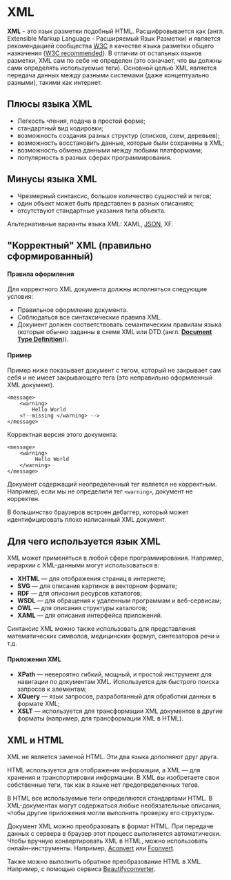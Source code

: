 # XML

**XML** - это язык разметки подобный HTML. Расшифровывается как \(англ. Extensible Markup Language - Расширяемый Язык Разметки\) и является рекомендацией сообщества [W3C](https://www.w3.org/) в качестве языка разметки общего назначения \([W3C recommended](https://www.w3.org/TR/xml/)\). В отличии от остальных языков разметки, XML сам по себе не определен \(это означает, что вы должны сами определять используемые теги\). Основной целью XML является передача данных между разными системами \(даже концептуально разными\), такими как интернет.

## Плюсы языка XML

* Легкость чтения, подача в простой форме; 
* стандартный вид кодировки; 
* возможность создания разных структур \(списков, схем, деревьев\); 
* возможность восстановить данные, которые были сохранены в XML; 
* возможность обмена данными между любыми платформами; 
* популярность в разных сферах программирования.

## Минусы языка XML

* Чрезмерный синтаксис, большое количество сущностей и тегов; 
* один объект может быть представлен в разных описаниях; 
* отсутствуют стандартные указания типа объекта.

  
Альтернативные варианты языка XML: XAML, [JSON](json.md), XF.

## "Корректный" XML \(правильно сформированный\)

#### Правила оформления <a id="&#x41F;&#x440;&#x430;&#x432;&#x438;&#x43B;&#x430;_&#x43E;&#x444;&#x43E;&#x440;&#x43C;&#x43B;&#x435;&#x43D;&#x438;&#x44F;"></a>

Для корректного XML документа должны исполняться следующие условия: 

* Правильное оформление документа.
* Соблюдаться все синтаксические правила XML.
* Документ должен соответствовать семантическим правилам языка \(которые обычно заданны в схеме XML или DTD \(англ. [**Document Type Definition**](https://developer.mozilla.org/en-US/docs/Glossary/DTD)\)\). 

#### Пример <a id="&#x41F;&#x440;&#x438;&#x43C;&#x435;&#x440;"></a>

Пример ниже показывает документ с тегом, который не закрывает сам себя и не имеет закрывающего тега \(это неправильно оформленный XML документ\).

```markup
<message>
    <warning>
        Hello World      
    <!--missing </warning> -->
</message>
```

Корректная версия этого документа:

```markup
<message>
    <warning>
         Hello World
    </warning>
</message>
```

 Документ содержащий неопределенный тег является не корректным. Например, если мы не определили тег `<warning>`, документ не корректен.

В большинство браузеров встроен дебаггер, который может идентифицировать плохо написанный XML документ.

## Для чего используется язык XML

XML может применяться в любой сфере программирования. Например, иерархии с XML-данными могут использоваться в:  


* **XHTML** — для отображения страниц в интернете; 
* **SVG** — для описания картинок в векторном формате; 
* **RDF** — для описания ресурсов каталогов; 
* **WSDL** — для обращения к удаленным программам и веб-сервисам; 
* **OWL** — для описания структуры каталогов; 
* **XAML** — для описания интерфейса приложений. 

Синтаксис XML можно также использовать для представления математических символов, медицинских формул, синтезаторов речи и т.д.

#### Приложения XML

* **XPath** — невероятно гибкий, мощный, и простой инструмент для навигации по документам XML. Используется для быстрого поиска запросов к элементам;  
* **XQuery** — язык запросов, разработанный для обработки данных в формате XML;  
* **XSLT** — используется для трансформации XML документов в другие форматы \(например, для трансформации XML в HTML\).

## XML и HTML

XML не является заменой HTML. Эти два языка дополняют друг друга.  
  
HTML используется для отображения информации, а XML — для хранения и транспортировки информации. В XML вы изобретаете свои собственные теги, так как в языке нет предопределенных тегов.  
  
В HTML все используемые теги определяются стандартами HTML. В XML-документах могут содержаться любые необязательные описания, чтобы другие приложения могли выполнить проверку его структуры.  
  
Документ XML можно преобразовать в формат HTML. При передаче данных с сервера в браузер этот процесс выполняется автоматически. Чтобы вручную конвертировать XML в HTML, можно использовать онлайн-инструменты. Например, [Aconvert](https://www.aconvert.com/ru/document/xml-to-html/) или [Fconvert](https://fconvert.ru/document/xml-to-html/).  
  
Также можно выполнить обратное преобразование HTML в XML. Например, с помощью сервиса [Beautifyconverter](https://www.beautifyconverter.com/html-to-xml-converter.php).

